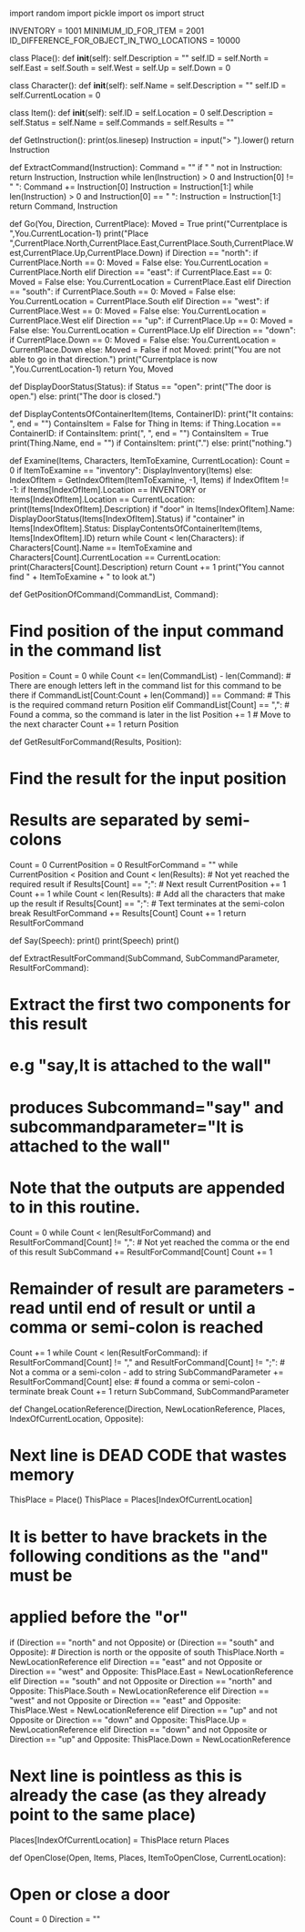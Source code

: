 import random
import pickle
import os
import struct

INVENTORY = 1001
MINIMUM_ID_FOR_ITEM = 2001
ID_DIFFERENCE_FOR_OBJECT_IN_TWO_LOCATIONS = 10000

class Place():
  def __init__(self):
    self.Description = ""
    self.ID = self.North = self.East = self.South = self.West = self.Up = self.Down = 0

class Character():
  def __init__(self):
    self.Name = self.Description = ""
    self.ID = self.CurrentLocation = 0

class Item():
  def __init__(self):
    self.ID = self.Location = 0
    self.Description = self.Status = self.Name = self.Commands = self.Results = ""

def GetInstruction():
  print(os.linesep)
  Instruction = input("> ").lower()
  return Instruction

def ExtractCommand(Instruction):
  Command = ""
  if " " not in Instruction:
    return Instruction, Instruction
  while len(Instruction) > 0 and Instruction[0] != " ":
    Command += Instruction[0]
    Instruction = Instruction[1:]
  while len(Instruction) > 0 and Instruction[0] == " ":
    Instruction = Instruction[1:]
  return Command, Instruction

def Go(You, Direction, CurrentPlace):
  Moved = True
  print("Currentplace is ",You.CurrentLocation-1)
  print("Place ",CurrentPlace.North,CurrentPlace.East,CurrentPlace.South,CurrentPlace.West,CurrentPlace.Up,CurrentPlace.Down)
  if Direction == "north":
    if CurrentPlace.North == 0:
      Moved = False
    else:
      You.CurrentLocation = CurrentPlace.North
  elif Direction == "east":
    if CurrentPlace.East == 0:
      Moved = False
    else:
      You.CurrentLocation = CurrentPlace.East
  elif Direction == "south":
    if CurrentPlace.South == 0:
      Moved = False
    else:
      You.CurrentLocation = CurrentPlace.South
  elif Direction == "west":
    if CurrentPlace.West == 0:
      Moved = False
    else:
      You.CurrentLocation = CurrentPlace.West
  elif Direction == "up":
    if CurrentPlace.Up == 0:
      Moved = False
    else:
      You.CurrentLocation = CurrentPlace.Up
  elif Direction == "down":
    if CurrentPlace.Down == 0:
      Moved = False
    else:
      You.CurrentLocation = CurrentPlace.Down
  else:
    Moved = False
  if not Moved:
    print("You are not able to go in that direction.")
  print("Currentplace is now ",You.CurrentLocation-1)
  return You, Moved

def DisplayDoorStatus(Status):
  if Status == "open":
    print("The door is open.")
  else:
    print("The door is closed.")

def DisplayContentsOfContainerItem(Items, ContainerID):
  print("It contains: ", end = "")
  ContainsItem = False
  for Thing in Items:
    if Thing.Location == ContainerID:
      if ContainsItem:
        print(", ", end = "")
      ContainsItem = True
      print(Thing.Name, end = "")
  if ContainsItem:
    print(".")
  else:
    print("nothing.")

def Examine(Items, Characters, ItemToExamine, CurrentLocation):
  Count = 0
  if ItemToExamine == "inventory":
    DisplayInventory(Items)
  else:
    IndexOfItem = GetIndexOfItem(ItemToExamine, -1, Items)
    if IndexOfItem != -1:
      if Items[IndexOfItem].Location == INVENTORY or Items[IndexOfItem].Location == CurrentLocation:
        print(Items[IndexOfItem].Description)
        if "door" in Items[IndexOfItem].Name:
          DisplayDoorStatus(Items[IndexOfItem].Status)
        if "container" in Items[IndexOfItem].Status:
          DisplayContentsOfContainerItem(Items, Items[IndexOfItem].ID)
        return
    while Count < len(Characters):
      if Characters[Count].Name == ItemToExamine and Characters[Count].CurrentLocation == CurrentLocation:
        print(Characters[Count].Description)
        return
      Count += 1
    print("You cannot find " + ItemToExamine + " to look at.")

def GetPositionOfCommand(CommandList, Command):
  # Find position of the input command in the command list
  Position = Count = 0
  while Count <= len(CommandList) - len(Command):
    # There are enough letters left in the command list for this command to be there
    if CommandList[Count:Count + len(Command)] == Command:
      # This is the required command
      return Position
    elif CommandList[Count] == ",":
      # Found a comma, so the command is later in the list
      Position += 1
    # Move to the next character
    Count += 1
  return Position

def GetResultForCommand(Results, Position):
  # Find the result for the input position
  # Results are separated by semi-colons
  Count = 0
  CurrentPosition = 0
  ResultForCommand = ""
  while CurrentPosition < Position and Count < len(Results):
    # Not yet reached the required result
    if Results[Count] == ";":
      # Next result
      CurrentPosition += 1
    Count += 1
  while Count < len(Results):
    # Add all the characters that make up the result
    if Results[Count] == ";":
      # Text terminates at the semi-colon
      break
    ResultForCommand += Results[Count]
    Count += 1
  return ResultForCommand

def Say(Speech):
  print()
  print(Speech)
  print()

def ExtractResultForCommand(SubCommand, SubCommandParameter, ResultForCommand):
  # Extract the first two components for this result
  # e.g   "say,It is attached to the wall"
  # produces Subcommand="say" and subcommandparameter="It is attached to the wall"
  # Note that the outputs are appended to in this routine.
  Count = 0
  while Count < len(ResultForCommand) and ResultForCommand[Count] != ",":
    # Not yet reached the comma or the end of this result
    SubCommand += ResultForCommand[Count]
    Count += 1
  # Remainder of result are parameters - read until end of result or until a comma or semi-colon is reached
  Count += 1
  while Count < len(ResultForCommand):
    if ResultForCommand[Count] != "," and ResultForCommand[Count] != ";":
      # Not a comma or a semi-colon - add to string
      SubCommandParameter += ResultForCommand[Count]
    else:
      # found a comma or semi-colon - terminate
      break
    Count += 1
  return SubCommand, SubCommandParameter

def ChangeLocationReference(Direction, NewLocationReference, Places, IndexOfCurrentLocation, Opposite):
  # Next line is DEAD CODE that wastes memory
  ThisPlace = Place()
  ThisPlace = Places[IndexOfCurrentLocation]
  # It is better to have brackets in the following conditions as the "and" must be
  # applied before the "or"
  if (Direction == "north" and not Opposite) or (Direction == "south" and Opposite):
    # Direction is north or the opposite of south
    ThisPlace.North = NewLocationReference
  elif Direction == "east" and not Opposite or Direction == "west" and Opposite:
    ThisPlace.East = NewLocationReference
  elif Direction == "south" and not Opposite or Direction == "north" and Opposite:
    ThisPlace.South = NewLocationReference
  elif Direction == "west" and not Opposite or Direction == "east" and Opposite:
    ThisPlace.West = NewLocationReference
  elif Direction == "up" and not Opposite or Direction == "down" and Opposite:
    ThisPlace.Up = NewLocationReference
  elif Direction == "down" and not Opposite or Direction == "up" and Opposite:
    ThisPlace.Down = NewLocationReference
  # Next line is pointless as this is already the case (as they already point to the same place)
  Places[IndexOfCurrentLocation] = ThisPlace
  return Places

def OpenClose(Open, Items, Places, ItemToOpenClose, CurrentLocation):
  # Open or close a door
  Count = 0
  Direction = ""
